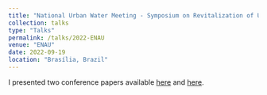```yaml
---
title: "National Urban Water Meeting - Symposium on Revitalization of Urban Rivers"
collection: talks
type: "Talks"
permalink: /talks/2022-ENAU
venue: "ENAU"
date: 2022-09-19
location: "Brasília, Brazil"
---
```

I presented two conference papers available [here](https://anais.abrhidro.org.br/job.php?Job=14148) and [here](https://anais.abrhidro.org.br/job.php?Job=14142).
